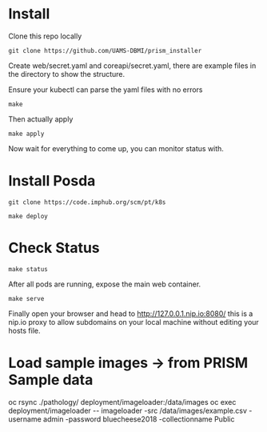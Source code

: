 # Install
Clone this repo locally

`git clone https://github.com/UAMS-DBMI/prism_installer`

Create web/secret.yaml and coreapi/secret.yaml, there are example files in the directory to show the structure.

Ensure your kubectl can parse the yaml files with no errors

`make`

Then actually apply

`make apply`

Now wait for everything to come up, you can monitor status with.

# Install Posda
`git clone https://code.imphub.org/scm/pt/k8s`

`make deploy`

# Check Status

`make status`

After all pods are running, expose the main web container.

`make serve`

Finally open your browser and head to http://127.0.0.1.nip.io:8080/ this is a nip.io proxy to allow subdomains on your local machine without editing your hosts file.

# Load sample images -> from PRISM Sample data
oc rsync ./pathology/ deployment/imageloader:/data/images
oc exec deployment/imageloader -- imageloader -src /data/images/example.csv -username admin -password bluecheese2018 -collectionname Public
